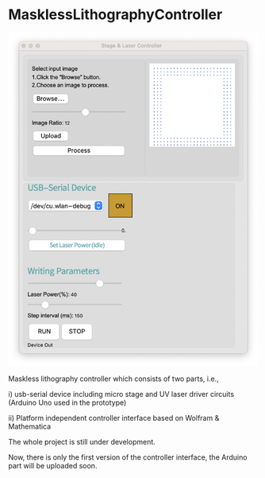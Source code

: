 # MasklessLithographyController


![alt text](https://raw.githubusercontent.com/canyesil/MasklessLithographyController/main/Application.png?token=GHSAT0AAAAAABZDLOJBPEKDZCZNQWR4LDFMYZNCP3Q)


Maskless lithography controller which consists of two parts, i.e.,

i)  usb-serial device including micro stage and UV laser driver circuits (Arduino Uno used in the prototype) 

ii) Platform independent controller interface based on Wolfram &amp; Mathematica

The whole project is still under development.

Now, there is only the first version of the controller interface, the Arduino part will be uploaded soon.
